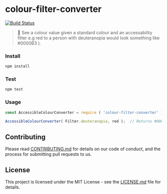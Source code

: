 # colour-filter-converter
[![Build Status](https://travis-ci.org/adamzerella/colour-filter-converter.svg?branch=master)](https://travis-ci.org/adamzerella/accessible-colour-converter)

> 👀 See a colour value given a standard colour and an accessability filter
>  e.g red to a person with deuteranopia would look something like #0000B3 ). 

### Install
```js
npm install
```

### Test
```js
npm test
```

### Usage
```js
const AccessibleColourConverter = require ( 'colour-filter-converter' );

AccessibleColourConverter( Filter.deuteranopia, red );  // Returns #0000B3 
```

## Contributing
Please read [CONTRIBUTING.md](https://github.com/adamzerella/colour-filter-converter/blob/master/CONTRIBUTING.md) for details on our code of conduct, and the process for submitting pull requests to us.

## License
This project is licensed under the MIT License - see the [LICENSE.md](https://github.com/adamzerella/colour-filter-converter/blob/master/LICENSE.md) file for details.